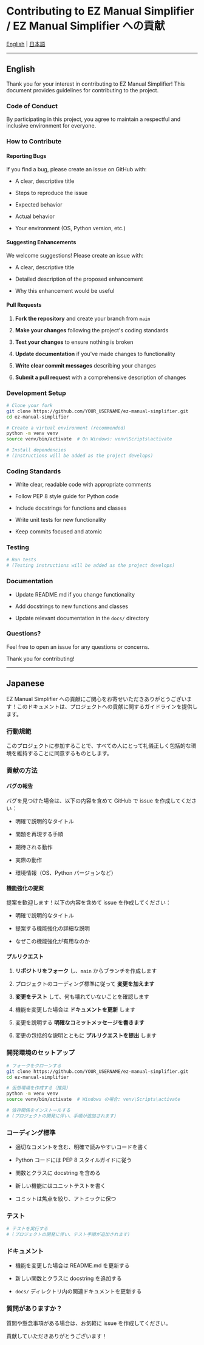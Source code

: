 ﻿# Contributing to EZ Manual Simplifier / EZ Manual Simplifier への貢献

[English](#english) | [日本語](#japanese)

---

## English

Thank you for your interest in contributing to EZ Manual Simplifier! This document provides guidelines for contributing to the project.

### Code of Conduct

By participating in this project, you agree to maintain a respectful and inclusive environment for everyone.

### How to Contribute

#### Reporting Bugs

If you find a bug, please create an issue on GitHub with:

- A clear, descriptive title

- Steps to reproduce the issue

- Expected behavior

- Actual behavior

- Your environment (OS, Python version, etc.)

#### Suggesting Enhancements

We welcome suggestions! Please create an issue with:

- A clear, descriptive title

- Detailed description of the proposed enhancement

- Why this enhancement would be useful

#### Pull Requests

1. **Fork the repository** and create your branch from `main`

2. **Make your changes** following the project's coding standards

3. **Test your changes** to ensure nothing is broken

4. **Update documentation** if you've made changes to functionality

5. **Write clear commit messages** describing your changes

6. **Submit a pull request** with a comprehensive description of changes

### Development Setup

```bash
# Clone your fork
git clone https://github.com/YOUR_USERNAME/ez-manual-simplifier.git
cd ez-manual-simplifier

# Create a virtual environment (recommended)
python -m venv venv
source venv/bin/activate  # On Windows: venv\Scripts\activate

# Install dependencies
# (Instructions will be added as the project develops)
```

### Coding Standards

- Write clear, readable code with appropriate comments

- Follow PEP 8 style guide for Python code

- Include docstrings for functions and classes

- Write unit tests for new functionality

- Keep commits focused and atomic

### Testing

```bash
# Run tests
# (Testing instructions will be added as the project develops)
```

### Documentation

- Update README.md if you change functionality

- Add docstrings to new functions and classes

- Update relevant documentation in the `docs/` directory

### Questions?

Feel free to open an issue for any questions or concerns.

Thank you for contributing!

---

## Japanese

EZ Manual Simplifier への貢献にご関心をお寄せいただきありがとうございます！このドキュメントは、プロジェクトへの貢献に関するガイドラインを提供します。

### 行動規範

このプロジェクトに参加することで、すべての人にとって礼儀正しく包括的な環境を維持することに同意するものとします。

### 貢献の方法

#### バグの報告

バグを見つけた場合は、以下の内容を含めて GitHub で issue を作成してください：

- 明確で説明的なタイトル

- 問題を再現する手順

- 期待される動作

- 実際の動作

- 環境情報（OS、Python バージョンなど）

#### 機能強化の提案

提案を歓迎します！以下の内容を含めて issue を作成してください：

- 明確で説明的なタイトル

- 提案する機能強化の詳細な説明

- なぜこの機能強化が有用なのか

#### プルリクエスト

1. **リポジトリをフォーク** し、`main` からブランチを作成します

2. プロジェクトのコーディング標準に従って **変更を加えます**

3. **変更をテスト** して、何も壊れていないことを確認します

4. 機能を変更した場合は **ドキュメントを更新** します

5. 変更を説明する **明確なコミットメッセージを書きます**

6. 変更の包括的な説明とともに **プルリクエストを提出** します

### 開発環境のセットアップ

```bash
# フォークをクローンする
git clone https://github.com/YOUR_USERNAME/ez-manual-simplifier.git
cd ez-manual-simplifier

# 仮想環境を作成する（推奨）
python -m venv venv
source venv/bin/activate  # Windows の場合: venv\Scripts\activate

# 依存関係をインストールする
# (プロジェクトの開発に伴い、手順が追加されます)
```

### コーディング標準

- 適切なコメントを含む、明確で読みやすいコードを書く

- Python コードには PEP 8 スタイルガイドに従う

- 関数とクラスに docstring を含める

- 新しい機能にはユニットテストを書く

- コミットは焦点を絞り、アトミックに保つ

### テスト

```bash
# テストを実行する
# (プロジェクトの開発に伴い、テスト手順が追加されます)
```

### ドキュメント

- 機能を変更した場合は README.md を更新する

- 新しい関数とクラスに docstring を追加する

- `docs/` ディレクトリ内の関連ドキュメントを更新する

### 質問がありますか？

質問や懸念事項がある場合は、お気軽に issue を作成してください。

貢献していただきありがとうございます！
